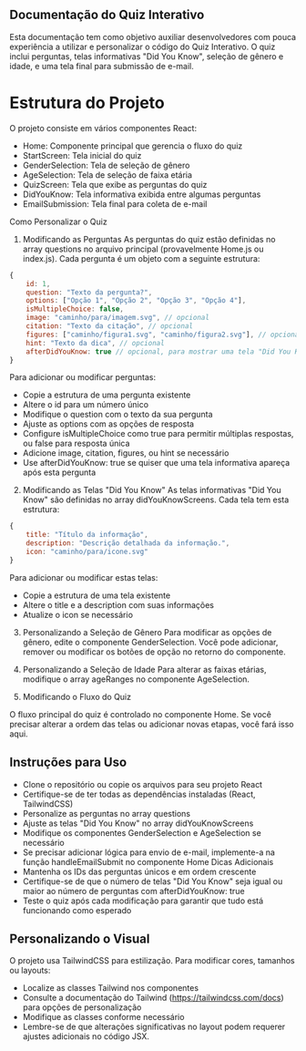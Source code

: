 ## Documentação do Quiz Interativo

Esta documentação tem como objetivo auxiliar desenvolvedores com pouca experiência a utilizar e personalizar o código do Quiz Interativo. O quiz inclui perguntas, telas informativas "Did You Know", seleção de gênero e idade, e uma tela final para submissão de e-mail.

# Estrutura do Projeto
O projeto consiste em vários componentes React:

- Home: Componente principal que gerencia o fluxo do quiz
- StartScreen: Tela inicial do quiz
- GenderSelection: Tela de seleção de gênero
- AgeSelection: Tela de seleção de faixa etária
- QuizScreen: Tela que exibe as perguntas do quiz
- DidYouKnow: Tela informativa exibida entre algumas perguntas
- EmailSubmission: Tela final para coleta de e-mail

Como Personalizar o Quiz

1. Modificando as Perguntas
As perguntas do quiz estão definidas no array questions no arquivo principal (provavelmente Home.js ou index.js). Cada pergunta é um objeto com a seguinte estrutura:

```js
{
    id: 1,
    question: "Texto da pergunta?",
    options: ["Opção 1", "Opção 2", "Opção 3", "Opção 4"],
    isMultipleChoice: false,
    image: "caminho/para/imagem.svg", // opcional
    citation: "Texto da citação", // opcional
    figures: ["caminho/figura1.svg", "caminho/figura2.svg"], // opcional
    hint: "Texto da dica", // opcional
    afterDidYouKnow: true // opcional, para mostrar uma tela "Did You Know" após esta pergunta
}
```

Para adicionar ou modificar perguntas:

- Copie a estrutura de uma pergunta existente
- Altere o id para um número único
- Modifique o question com o texto da sua pergunta
- Ajuste as options com as opções de resposta
- Configure isMultipleChoice como true para permitir múltiplas respostas, ou false para resposta única
- Adicione image, citation, figures, ou hint se necessário
- Use afterDidYouKnow: true se quiser que uma tela informativa apareça após esta pergunta

2. Modificando as Telas "Did You Know"
As telas informativas "Did You Know" são definidas no array didYouKnowScreens. Cada tela tem esta estrutura:

```js
{
    title: "Título da informação",
    description: "Descrição detalhada da informação.",
    icon: "caminho/para/icone.svg"
}
```

Para adicionar ou modificar estas telas:

- Copie a estrutura de uma tela existente
- Altere o title e a description com suas informações
- Atualize o icon se necessário

3. Personalizando a Seleção de Gênero
Para modificar as opções de gênero, edite o componente GenderSelection. Você pode adicionar, remover ou modificar os botões de opção no retorno do componente.

4. Personalizando a Seleção de Idade
Para alterar as faixas etárias, modifique o array ageRanges no componente AgeSelection.

5. Modificando o Fluxo do Quiz

O fluxo principal do quiz é controlado no componente Home. Se você precisar alterar a ordem das telas ou adicionar novas etapas, você fará isso aqui.

## Instruções para Uso

- Clone o repositório ou copie os arquivos para seu projeto React
- Certifique-se de ter todas as dependências instaladas (React, TailwindCSS)
- Personalize as perguntas no array questions
- Ajuste as telas "Did You Know" no array didYouKnowScreens
- Modifique os componentes GenderSelection e AgeSelection se necessário
- Se precisar adicionar lógica para envio de e-mail, implemente-a na função handleEmailSubmit no componente Home
Dicas Adicionais
- Mantenha os IDs das perguntas únicos e em ordem crescente
- Certifique-se de que o número de telas "Did You Know" seja igual ou maior ao número de perguntas com afterDidYouKnow: true
- Teste o quiz após cada modificação para garantir que tudo está funcionando como esperado

## Personalizando o Visual

O projeto usa TailwindCSS para estilização. Para modificar cores, tamanhos ou layouts:

- Localize as classes Tailwind nos componentes
- Consulte a documentação do Tailwind (https://tailwindcss.com/docs) para opções de personalização
- Modifique as classes conforme necessário
- Lembre-se de que alterações significativas no layout podem requerer ajustes adicionais no código JSX.